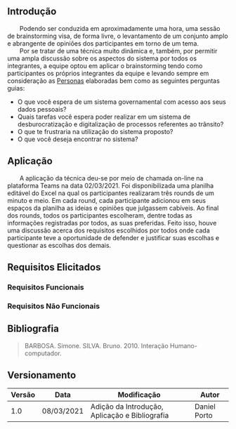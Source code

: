 ## Introdução
&emsp;&emsp;Podendo ser conduzida em aproximadamente uma hora, uma sessão de brainstorming visa, de forma livre, o levantamento de um conjunto amplo e abrangente de opiniões dos participantes em torno de um tema. <br>
&emsp;&emsp;Por se tratar de uma técnica muito dinâmica e, também, por permitir uma ampla discussão sobre os aspectos do sistema por todos os integrantes, a equipe optou em aplicar o brainstorming tendo como participantes os próprios integrantes da equipe e levando sempre em consideração as [Personas](personas.md) elaboradas bem como as seguintes perguntas guias:
 
- O que você espera de um sistema governamental com acesso aos seus dados pessoais?
- Quais tarefas você espera poder realizar em um sistema de desburocratização e digitalização de processos referentes ao trânsito?
- O que te frustraria na utilização do sistema proposto?
- O que você deseja encontrar no sistema?

## Aplicação
&emsp;&emsp;A aplicação da técnica deu-se por meio de chamada on-line na plataforma Teams na data 02/03/2021. Foi disponibilizada uma planilha editável do Excel na qual os participantes realizaram três rounds de um minuto e meio. Em cada round, cada participante adicionou em seus espaços da planilha as ideias e opiniões que julgassem cabíveis. Ao final dos rounds, todos os participantes escolheram, dentre todas as informações registradas por todos, as suas preferidas. Feito isso, houve uma discussão acerca dos requisitos escolhidos por todos onde cada participante teve a oportunidade de defender e justificar suas escolhas e questionar as escolhas dos demais.

## Requisitos Elicitados
### Requisitos Funcionais

### Requisitos Não Funcionais

## Bibliografia

> BARBOSA. Simone. SILVA. Bruno. 2010. Interação Humano-computador.

## Versionamento
| Versão | Data | Modificação | Autor |
|--|--|--|--|
| 1.0 | 08/03/2021 | Adição da Introdução, Aplicação e Bibliografia | Daniel Porto |
